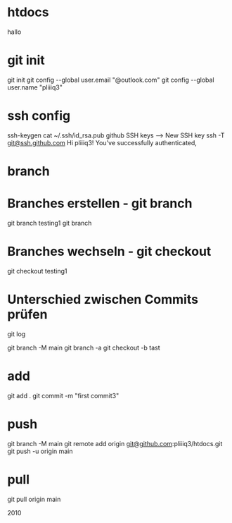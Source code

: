 # htdocs
hallo

# git init
git init
git config --global user.email "@outlook.com"
git config --global user.name "pliiiq3"

# ssh config
ssh-keygen
cat ~/.ssh/id_rsa.pub
github SSH keys --> New SSH key
ssh -T git@ssh.github.com
Hi pliiiq3! You've successfully authenticated,

# branch
# Branches erstellen - git branch
git branch testing1
git branch
# Branches wechseln - git checkout
git checkout testing1
# Unterschied zwischen Commits prüfen
git log


git branch -M main
git branch -a
git checkout -b tast



# add 
git add .
git commit -m "first commit3"

# push
git branch -M main
git remote add origin git@github.com:pliiiq3/htdocs.git
git push -u origin main


# pull 
git pull origin main

2010